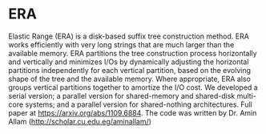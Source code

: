 # ERA
Elastic Range (ERA) is a disk-based suffix tree construction method. ERA works efficiently with very long strings that are much larger than the available memory. ERA partitions the tree construction process horizontally and vertically and minimizes I/Os by dynamically adjusting the horizontal partitions independently for each vertical partition, based on the evolving shape of the tree and the available memory. Where appropriate, ERA also groups vertical partitions together to amortize the I/O cost. We developed a serial version; a parallel version for shared-memory and shared-disk multi-core systems; and a parallel version for shared-nothing architectures. 
Full paper at https://arxiv.org/abs/1109.6884. The code was written by Dr. Amin Allam (http://scholar.cu.edu.eg/aminallam/)
